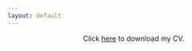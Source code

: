 ```yaml
---
layout: default
---
```


<center>
Click <a href="/assets/img/CV_Krause_2024_01_03.pdf">here</a> to download my CV.
</center>